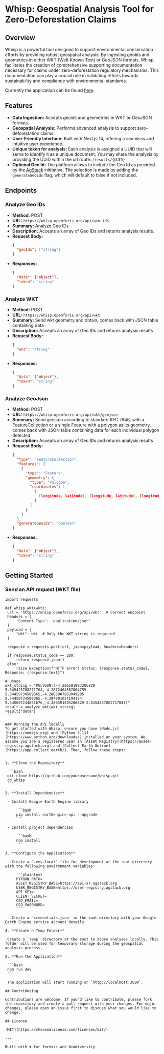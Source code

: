 # Whisp: Geospatial Analysis Tool for Zero-Deforestation Claims

## Overview

Whisp is a powerful tool designed to support environmental conservation efforts by providing robust geospatial analysis. By ingesting geoids and geometries in either WKT (Well-Known Text) or GeoJSON formats, Whisp facilitates the creation of comprehensive supporting documentation necessary for claims under zero-deforestation regulatory mechanisms. This documentation can play a crucial role in validating efforts towards sustainability and compliance with environmental standards.

Currently the application can be found [here](https://whisp.openforis.org/). 

## Features

- **Data Ingestion:** Accepts geoids and geometries in WKT or GeoJSON formats.
- **Geospatial Analysis:** Performs advanced analysis to support zero-deforestation claims.
- **User-Friendly Interface:** Built with Next.js 14, offering a seamless and intuitive user experience.
- **Unique token for analysis:** Each analysis is assigned a UUID that will serve to identify it as a unique document. You may share the analysis by providing the UUID within the url route: `/results/{UUID}`
- **Optional Geo Id:** The platform allows to include the Geo Id as provided by the  [AgStack](https://agstack.org/) inititative. The selection is made by adding the `generateGeoids` flag, which will default to false if not included.


## Endpoints

### Analyze Geo IDs

- **Method:** POST
- **URL:** `https://whisp.openforis.org/api/geo-ids`
- **Summary:** Analyze Geo IDs
- **Description:** Accepts an array of Geo IDs and returns analysis results.
- **Request Body:**
  ```json
  {
    "geoIds": ["string"]
  }
- **Responses:**
  ```json
  {
    "data": {"object"},
    "token": "string"
  }
### Analyze WKT
- **Method:** POST
- **URL:** `https://whisp.openforis.org/api/wkt`
- **Summary:** Send wkt geometry and obtain, comes back with JSON table containing data
- **Description:** Accepts an array of Geo IDs and returns analysis results
- **Request Body:**
  ```json
  {
    "wkt": "string"
  }
- **Responses:**
  ```json
  {
    "data": {"object"},
    "token": "string"
  }

### Analyze GeoJson
- **Method:** POST
- **URL:** `https://whisp.openforis.org/api/wkt/geojson`
- **Summary:** Send geojson according to standard RFC 7946, with a FeatureCollection or a single Feature with a polygon as its geometry, comes back with JSON table containing data for each individual polygon detected 
- **Description:** Accepts an array of Geo IDs and returns analysis results
- **Request Body:**
  ```json 
  {
    "type": "FeatureCollection",
    "features": [
      {
        "type": "Feature",
        "geometry": {
          "type": "Polygon",
          "coordinates": [
            [
              [longitude, latitude], [longitude, latitude], [longitude, latitude]
            ]
          ]
        }
      }
    ],
    "generateGeoids": "boolean"
  }
- **Responses:**
  ```json
  {
    "data": {"object"},
    "token": "string"
  }
## Getting Started
### Send an API request (WKT file)

   ```
import requests

def whisp_wkt(wkt):
    url = 'https://whisp.openforis.org/api/wkt'  # Correct endpoint
    headers = {
        'Content-Type': 'application/json'
    }
    payload = {
        "wkt": wkt  # Only the WKT string is required
    }

    response = requests.post(url, json=payload, headers=headers)
    
    if response.status_code == 200:
        return response.json()
    else:
        raise Exception(f"HTTP error! Status: {response.status_code}, Response: {response.text}")

# Usage
wkt_string = "POLYGON((-4.286591893206829 5.545425708271704,-4.2872464587004755 5.54450734589365,-4.2883087863049205 5.54450734589365,-4.287901024194124 5.545607244851676,-4.286591893206829 5.545425708271704))"
result = analyze_wkt(wkt_string)
result["data"]
    ```

### Running the API locally
To get started with Whisp, ensure you have [Node.js](https://nodejs.org) and [Python 3.11](https://www.python.org/downloads/) installed on your system. We assume you are a registered user in [Asset Registry](https://asset-registry.agstack.org) and [Collect Earth Online](https://app.collect.earth/). Then, follow these steps:


1. **Clone the Repository**

    ```bash
    git clone https://github.com/yourusername/whisp.git
    cd whisp
    ```

2. **Install Dependencies**

    - Install Google Earth Engine library
      
        ```bash
        pip install earthengine-api --upgrade
        ```
      
    - Install project dependencies  
  
        ```bash
        npm install
        ```

3. **Configure the Application**

    - Create a `.env.local` file for development at the root directory with the following environment variables:

        ```plaintext
        PYTHON_PATH=
        ASSET_REGISTRY_BASE=https://api-ar.agstack.org
        USER_REGISTRY_BASE=https://user-registry.agstack.org
        API_KEY=
        CLIENT_SECRET=
        CEO_EMAIL=
        CEO_PASSWORD=
        ```

    - Create a `credentials.json` in the root directory with your Google Earth Engine service account details.

4. **Create a Temp Folder**

    Create a `temp` directory at the root to store analyses locally. This folder will be used for temporary storage during the geospatial analysis process.

5. **Run the Application**

    ```bash
    npm run dev
    ```

    The application will start running on `http://localhost:3000`.

## Contributing

Contributions are welcome! If you'd like to contribute, please fork the repository and create a pull request with your changes. For major changes, please open an issue first to discuss what you would like to change.

## License

[MIT](https://choosealicense.com/licenses/mit/)

---

Built with ❤️ for forests and biodiversity.
